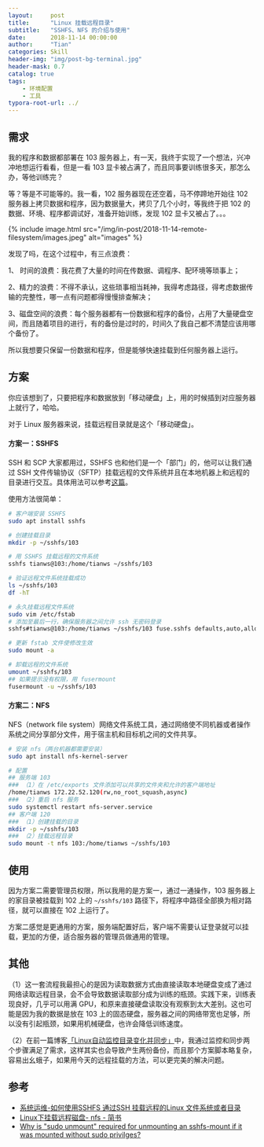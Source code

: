 ```yaml
---
layout:     post
title:      "Linux 挂载远程目录"
subtitle:   "SSHFS、NFS 的介绍与使用"
date:       2018-11-14 00:00:00
author:     "Tian"
categories: Skill
header-img: "img/post-bg-terminal.jpg"
header-mask: 0.7
catalog: true
tags:
    - 环境配置
    - 工具
typora-root-url: ../
---
```


## 需求

我的程序和数据都部署在 103 服务器上，有一天，我终于实现了一个想法，兴冲冲地想运行看看，但是一看 103 显卡被占满了，而且同事要训练很多天，那怎么办，等他训练完？

等？等是不可能等的。我一看，102 服务器现在还空着，马不停蹄地开始往 102 服务器上拷贝数据和程序，因为数据量大，拷贝了几个小时，等我终于把 102 的数据、环境、程序都调试好，准备开始训练，发现 102 显卡又被占了。。。



{% include image.html src="/img/in-post/2018-11-14-remote-filesystem/images.jpeg" alt="images" %}

发现了吗，在这个过程中，有三点浪费：

1、 时间的浪费：我花费了大量的时间在传数据、调程序、配环境等琐事上；

2、精力的浪费：不得不承认，这些琐事相当耗神，我得考虑路径，得考虑数据传输的完整性，哪一点有问题都得慢慢排查解决；

3、磁盘空间的浪费：每个服务器都有一份数据和程序的备份，占用了大量硬盘空间，而且随着项目的进行，有的备份是过时的，时间久了我自己都不清楚应该用哪个备份了。

所以我想要只保留一份数据和程序，但是能够快速挂载到任何服务器上运行。

## 方案

你应该想到了，只要把程序和数据放到「移动硬盘」上，用的时候插到对应服务器上就行了，哈哈。

对于 Linux 服务器来说，挂载远程目录就是这个「移动硬盘」。

#### 方案一：SSHFS

SSH 和 SCP 大家都用过，SSHFS 也和他们是一个「部门」的，他可以让我们通过 SSH 文件传输协议（SFTP）挂载远程的文件系统并且在本地机器上和远程的目录进行交互。具体用法可以参考[这篇](https://wiki.archlinux.org/index.php/SSHFS_(%E7%AE%80%E4%BD%93%E4%B8%AD%E6%96%87))。

使用方法很简单：

```bash
# 客户端安装 SSHFS
sudo apt install sshfs 

# 创建挂载目录
mkdir -p ~/sshfs/103 

# 用 SSHFS 挂载远程的文件系统
sshfs tianws@103:/home/tianws ~/sshfs/103 

# 验证远程文件系统挂载成功
ls ~/sshfs/103
df -hT

# 永久挂载远程文件系统
sudo vim /etc/fstab
# 添加至最后一行，确保服务器之间允许 ssh 无密码登录
sshfs#tianws@103:/home/tianws ~/sshfs/103 fuse.sshfs defaults,auto,allow_other,_netdev,IdentityFile=/home/tianws/.ssh/id_rsa 0 0 

# 更新 fstab 文件使修改生效
sudo mount -a

# 卸载远程的文件系统
umount ~/sshfs/103
## 如果提示没有权限，用 fusermount
fusermount -u ~/sshfs/103
```

#### 方案二：NFS

NFS（network file system）网络文件系统工具，通过网络使不同机器或者操作系统之间分享部分文件，用于宿主机和目标机之间的文件共享。

```bash
# 安装 nfs（两台机器都需要安装）
sudo apt install nfs-kernel-server

# 配置
## 服务端 103
### （1）在 /etc/exports 文件添加可以共享的文件夹和允许的客户端地址
/home/tianws 172.22.52.120(rw,no_root_squash,async)
### （2）重启 nfs 服务
sudo systemctl restart nfs-server.service
## 客户端 120
### （1）创建挂载的目录
mkdir -p ~/sshfs/103
### （2）挂载远程目录
sudo mount -t nfs 103:/home/tianws ~/sshfs/103
```

## 使用

因为方案二需要管理员权限，所以我用的是方案一，通过一通操作，103 服务器上的家目录被挂载到 102 上的 `~/sshfs/103` 路径下，将程序中路径全部换为相对路径，就可以直接在 102 上运行了。

方案二感觉是更通用的方案，服务端配置好后，客户端不需要认证登录就可以挂载，更加的方便，适合服务器的管理员做通用的管理。

## 其他

（1）这一套流程我最担心的是因为读取数据方式由直接读取本地硬盘变成了通过网络读取远程目录，会不会导致数据读取部分成为训练的瓶颈。实践下来，训练表现良好，几乎可以用满 GPU，和原来直接硬盘读取没有观察到太大差别。这也可能是因为我的数据是放在 103 上的固态硬盘，服务器之间的网络带宽也足够，所以没有引起瓶颈，如果用机械硬盘，也许会降低训练速度。

（2）在前一篇博客[「Linux自动监控目录变化并同步」](https://tianws.github.io/skill/2018/10/27/auto-synchronization/)中，我通过监控和同步两个步骤满足了需求，这样其实也会导致产生两份备份，而且那个方案脚本略复杂，容易出幺蛾子，如果用今天的远程挂载的方法，可以更完美的解决问题。

## 参考

- [系统运维-如何使用SSHFS 通过SSH 挂载远程的Linux 文件系统或者目录](https://linux.cn/article-7855-1.html)
- [Linux下挂载远程磁盘- nfs - 简书](https://www.jianshu.com/p/cc2893b2a8b8)
- [Why is "sudo unmount" required for unmounting an sshfs-mount if it was mounted without sudo privilges?](https://superuser.com/questions/423907/why-is-sudo-unmount-required-for-unmounting-an-sshfs-mount-if-it-was-mounted-w)

